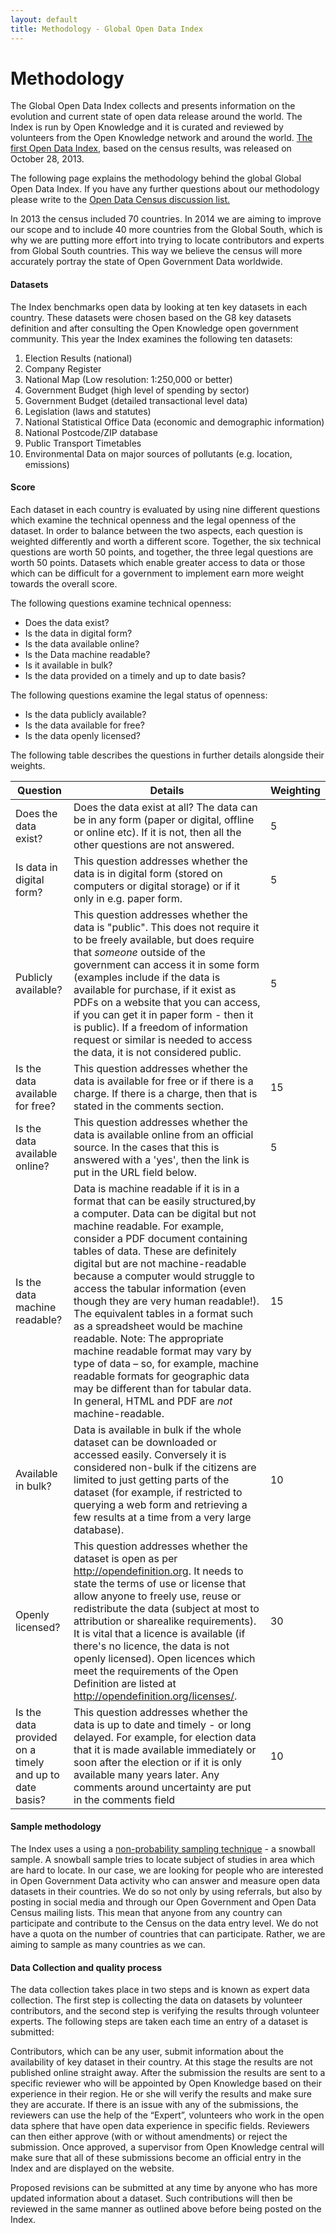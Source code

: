 ```yaml
---
layout: default
title: Methodology - Global Open Data Index
---
```


# Methodology 

The Global Open Data Index collects and presents information on the evolution and current state of open data release around the world. The Index is run by Open Knowledge and it is curated and reviewed by volunteers from the Open Knowledge network and around the world. [The first Open Data Index](http://index.okfn.org), based on the census results, was released on October 28, 2013.

The following page explains the methodology behind the global Global Open Data Index. If you have any further questions about our methodology please write to the [Open Data Census discussion list.](http://lists.okfn.org/mailman/listinfo/open-data-census)

In 2013 the census included 70 countries. In 2014 we are aiming to improve our scope and to include 40 more countries from the Global South, which is why we are putting more effort into trying to locate contributors and experts from Global South countries. This way we believe the census will more accurately portray the state of Open Government Data worldwide. 

#### **Datasets**

The Index benchmarks open data by looking at ten key datasets in each country. These datasets were chosen based on the G8 key datasets definition and after consulting the Open Knowledge open government community. This year the Index examines the following ten datasets:

1. Election Results (national) 
2. Company Register
3. National Map (Low resolution: 1:250,000 or better)
4. Government Budget (high level of spending by sector)
5. Government Budget (detailed transactional level data)
6. Legislation (laws and statutes)
7. National Statistical Office Data (economic and demographic information)
8. National Postcode/ZIP database
9. Public Transport Timetables
10. Environmental Data on major sources of pollutants (e.g. location, emissions)

#### **Score** 

Each dataset in each country is evaluated by using nine different questions which examine the technical openness and the legal openness of the dataset. In order to balance between the two aspects, each question is weighted differently and worth a different score. Together, the six technical questions are worth 50 points, and together, the three legal questions are worth 50 points. Datasets which enable greater access to data or those which can be difficult for a government to implement earn more weight towards the overall score. 

The following questions examine technical openness:
- Does the data exist?
- Is the data in digital form?
- Is the data available online?  
- Is the Data machine readable?
- Is it available in bulk? 
- Is the data provided on a timely and up to date basis? 

The following questions examine the legal status of openness:
- Is the data publicly available? 
- Is the data available for free?
- Is the data openly licensed? 

The following table describes the questions in further details alongside their weights. 

| Question                                               | Details                                                                                                                                                                                                                                                                                                                                                                                                                                                                                                                                                                                                                                                                                                    | Weighting |
|--------------------------------------------------------|------------------------------------------------------------------------------------------------------------------------------------------------------------------------------------------------------------------------------------------------------------------------------------------------------------------------------------------------------------------------------------------------------------------------------------------------------------------------------------------------------------------------------------------------------------------------------------------------------------------------------------------------------------------------------------------------------------|-----------|
| Does the data exist?                                   | Does the data exist at all? The data can be in any form (paper or digital, offline or online etc). If it is not, then all the other questions are not answered.                                                                                                                                                                                                                                                                                                                                                                                                                                                                                                                                            | 5         |
| Is data in digital form?                               | This question addresses whether the data is in digital form (stored on computers or digital storage) or if it only in e.g. paper form.                                                                                                                                                                                                                                                                                                                                                                                                                                                                                                                                                                     | 5         |
| Publicly available?                                    | This question addresses whether the data is "public". This does not require it to be freely available, but does require that *someone* outside of the government can access it in some form (examples include if the data is available for purchase, if it exist as PDFs on a website that you can access, if you can get it in paper form - then it is public). If a freedom of information request or similar is needed to access the data, it is not considered public.                                                                                                                                                                                                                                 | 5         |
| Is the data available for free?                        | This question addresses whether the data is available for free or if there is a charge. If there is a charge, then that is stated in the comments section.                                                                                                                                                                                                                                                                                                                                                                                                                                                                                                                                                 | 15        |
| Is the data available online?                          | This question addresses whether the data is available online from an official source. In the cases that this is answered with a 'yes', then the link is put in the URL field below.                                                                                                                                                                                                                                                                                                                                                                                                                                                                                                                        | 5         |
| Is the data machine readable?                          | Data is machine readable if it is in a format that can be easily structured,by a computer. Data can be digital but not machine readable. For example, consider a PDF document containing tables of data. These are definitely digital but are not machine-readable because a computer would struggle to access the tabular information (even though they are very human readable!). The equivalent tables in a format such as a spreadsheet would be machine readable. Note: The appropriate machine readable format may vary by type of data – so, for example, machine readable formats for geographic data may be different than for tabular data. In general, HTML and PDF are *not* machine-readable. | 15        |
| Available in bulk?                                     | Data is available in bulk if the whole dataset can be downloaded or accessed easily. Conversely it is considered non-bulk if the citizens are limited to just getting parts of the dataset (for example, if restricted to querying a web form and retrieving a few results at a time from a very large database).                                                                                                                                                                                                                                                                                                                                                                                          | 10        |
| Openly licensed?                                       | This question addresses whether the dataset is open as per http://opendefinition.org. It needs to state the terms of use or license that allow anyone to freely use, reuse or redistribute the data (subject at most to attribution or sharealike requirements). It is vital that a licence is available (if there's no licence, the data is not openly licensed). Open licences which meet the requirements of the Open Definition are listed at http://opendefinition.org/licenses/.                                                                                                                                                                                                                     | 30        |
| Is the data provided on a timely and up to date basis? | This question addresses whether the data is up to date and timely - or long delayed. For example, for election data that it is made available immediately or soon after the election or if it is only available many years later. Any comments around uncertainty are put in the comments field                                                                                                                                                                                                                                                                                                                                                                                                            | 10        |


#### **Sample methodology** 

The Index uses a using a [non-probability sampling technique](http://sociology.about.com/od/Research/a/sampling-designs.htm) - a snowball sample. A snowball sample tries to locate subject of studies in area which are hard to locate. In our case, we are looking for people who are interested in Open Government Data activity who can answer and measure open data datasets in their countries.  We do so not only by using referrals, but also by posting in social media and through our Open Government and Open Data Census mailing lists. This mean that anyone from any country can participate and contribute to the Census on the data entry level.  We do not have a quota on the number of countries that can participate. Rather, we are aiming to sample as many countries as we can. 

#### **Data Collection and quality process**

The data collection takes place in two steps and is known as expert data collection. The first step is collecting the data on datasets by volunteer contributors, and the second step is verifying the results through volunteer experts. The following steps are taken each time an entry of a dataset is submitted:

Contributors, which can be any user, submit information about the availability of key dataset in their country. At this stage the results are not published online straight away. 
After the submission the results are sent to a specific reviewer who will be appointed by Open Knowledge based on their experience in their region. He or she will verify the results and make sure they are accurate.
If there is an issue with any of the submissions, the reviewers can use the help of the “Expert”, volunteers who work in the open data sphere that have open data experience in specific fields. Reviewers can then either approve (with or without amendments) or reject the submission. 
Once approved, a supervisor from Open Knowledge central will make sure that all of these submissions become an official entry in the Index and are displayed on the website.

Proposed revisions can be submitted at any time by anyone who has more updated information about a dataset. Such contributions will then be reviewed in the same manner as outlined above before being posted on the Index. 
